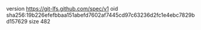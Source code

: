 version https://git-lfs.github.com/spec/v1
oid sha256:19b226efefbbaa151abefd7602af7445cd97c63236d2fc1e4ebc7829bd157629
size 482
